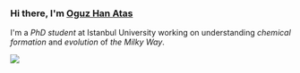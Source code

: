 ### Hi there, I'm [Oguz Han Atas](oguzhanatas.github.io) 

I'm a _PhD student_ at Istanbul University working on understanding _chemical formation_ and _evolution_ of _the Milky Way_.


![](https://komarev.com/ghpvc/?username=oguzhanatas&label=PROFILE+VIEWS)
